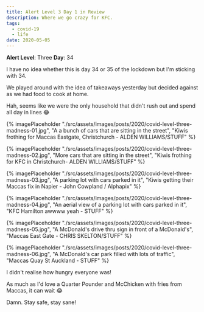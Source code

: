 ```yaml
---
title: Alert Level 3 Day 1 in Review
description: Where we go crazy for KFC.
tags:
  - covid-19
  - life
date: 2020-05-05
---
```


**Alert Level**: Three 
**Day**: 34

I have no idea whether this is day 34 or 35 of the lockdown but I'm sticking with 34.

We played around with the idea of takeaways yesterday but decided against as we had food to cook at home.

Hah, seems like we were the only household that didn't rush out and spend all day in lines 😂

{% imagePlaceholder "./src/assets/images/posts/2020/covid-level-three-madness-01.jpg", "A a bunch of cars that are sitting in the street", "Kiwis frothing for Maccas Eastgate, Christchurch - ALDEN WILLIAMS/STUFF" %}

{% imagePlaceholder "./src/assets/images/posts/2020/covid-level-three-madness-02.jpg", "More cars that are sitting in the street", "Kiwis frothing for KFC in Christchurch- ALDEN WILLIAMS/STUFF" %}

{% imagePlaceholder "./src/assets/images/posts/2020/covid-level-three-madness-03.jpg", "A parking lot with cars parked in it", "Kiwis getting their Maccas fix in Napier - John Cowpland / Alphapix" %}

{% imagePlaceholder "./src/assets/images/posts/2020/covid-level-three-madness-04.jpg", "An aerial view of a parking lot with cars parked in it", "KFC Hamilton awwww yeah - STUFF" %}

{% imagePlaceholder "./src/assets/images/posts/2020/covid-level-three-madness-05.jpg", "A McDonald's drive thru sign in front of a McDonald's", "Maccas East Gate - CHRIS SKELTON/STUFF" %}

{% imagePlaceholder "./src/assets/images/posts/2020/covid-level-three-madness-06.jpg", "A McDonald's car park filled with lots of traffic", "Maccas Quay St Auckland - STUFF" %}

I didn't realise how hungry everyone was!

As much as I'd love a Quarter Pounder and McChicken with fries from Maccas, it can wait 😂

Damn. Stay safe, stay sane!